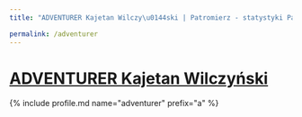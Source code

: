 ```yaml
---
title: "ADVENTURER Kajetan Wilczy\u0144ski | Patromierz - statystyki Patronite.pl"

permalink: /adventurer
---
```


# [ADVENTURER Kajetan Wilczyński](https://patronite.pl/adventurer)

{% include profile.md name="adventurer" prefix="a" %}

